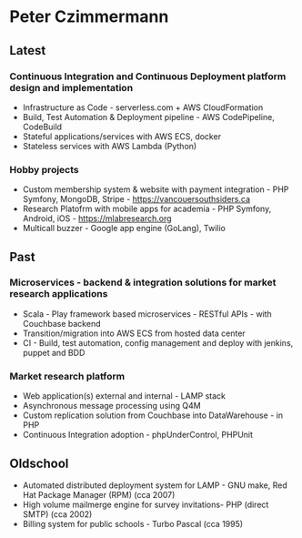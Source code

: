 # Peter Czimmermann

## Latest

### Continuous Integration and Continuous Deployment platform design and implementation

* Infrastructure as Code - serverless.com + AWS CloudFormation
* Build, Test Automation & Deployment pipeline - AWS CodePipeline, CodeBuild
* Stateful applications/services with AWS ECS, docker
* Stateless services with AWS Lambda (Python)

### Hobby projects

* Custom membership system & website with payment integration - PHP Symfony, MongoDB, Stripe - https://vancouersouthsiders.ca
* Research Platofrm with mobile apps for academia - PHP Symfony, Android, iOS - https://mlabresearch.org
* Multicall buzzer - Google app engine (GoLang), Twilio

## Past

### Microservices - backend & integration solutions for market research applications

* Scala - Play framework based microservices - RESTful APIs - with Couchbase backend
* Transition/migration into AWS ECS from hosted data center
* CI - Build, test automation, config management and deploy with jenkins, puppet and BDD

### Market research platform

* Web application(s) external and internal - LAMP stack
* Asynchronous message processing using Q4M
* Custom replication solution from Couchbase into DataWarehouse - in PHP
* Continuous Integration adoption - phpUnderControl, PHPUnit

## Oldschool

* Automated distributed deployment system for LAMP - GNU make, Red Hat Package Manager (RPM) (cca 2007)
* High volume mailmerge engine for survey invitations- PHP (direct SMTP) (cca 2002)
* Billing system for public schools - Turbo Pascal (cca 1995)
